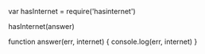 var hasInternet = require('hasinternet')

hasInternet(answer)

function answer(err, internet) {
	console.log(err, internet)
}